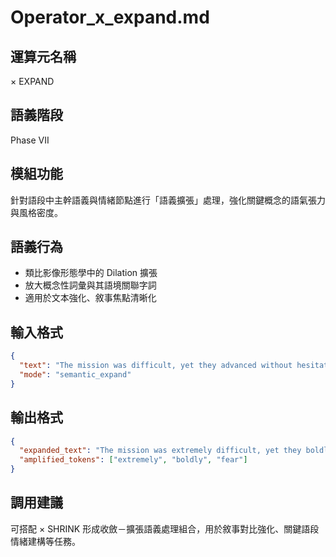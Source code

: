 # Operator_x_expand.md

## 運算元名稱
× EXPAND

## 語義階段
Phase VII

## 模組功能
針對語段中主幹語義與情緒節點進行「語義擴張」處理，強化關鍵概念的語氣張力與風格密度。

## 語義行為
- 類比影像形態學中的 Dilation 擴張
- 放大概念性詞彙與其語境關聯字詞
- 適用於文本強化、敘事焦點清晰化

## 輸入格式
```json
{
  "text": "The mission was difficult, yet they advanced without hesitation.",
  "mode": "semantic_expand"
}
```

## 輸出格式
```json
{
  "expanded_text": "The mission was extremely difficult, yet they boldly advanced without hesitation and fear.",
  "amplified_tokens": ["extremely", "boldly", "fear"]
}
```

## 調用建議
可搭配 × SHRINK 形成收斂－擴張語義處理組合，用於敘事對比強化、關鍵語段情緒建構等任務。